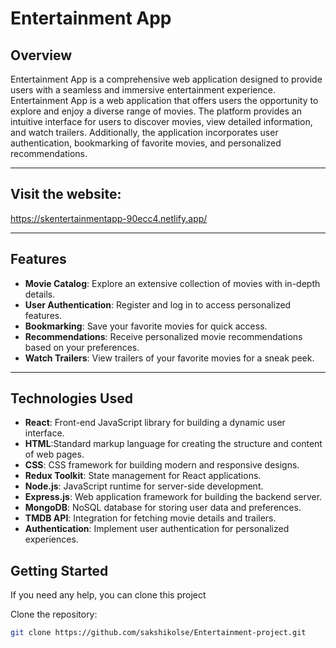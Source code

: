 # Entertainment App



## Overview

Entertainment App is a comprehensive web application designed to provide users with a seamless and immersive entertainment experience. Entertainment App is a web application that offers users the opportunity to explore and enjoy a diverse range of movies. The platform provides an intuitive interface for users to discover movies, view detailed information, and watch trailers. Additionally, the application incorporates user authentication, bookmarking of favorite movies, and personalized recommendations.

---
## Visit the website:

https://skentertainmentapp-90ecc4.netlify.app/

---


## Features

- **Movie Catalog**: Explore an extensive collection of movies with in-depth details.
- **User Authentication**: Register and log in to access personalized features.
- **Bookmarking**: Save your favorite movies for quick access.
- **Recommendations**: Receive personalized movie recommendations based on your preferences.
- **Watch Trailers**: View trailers of your favorite movies for a sneak peek.

---

## Technologies Used

- **React**: Front-end JavaScript library for building a dynamic user interface.
- **HTML**:Standard markup language for creating the structure and content of web pages.
- **CSS**: CSS framework for building modern and responsive designs.
- **Redux Toolkit**: State management for React applications.
- **Node.js**: JavaScript runtime for server-side development.
- **Express.js**: Web application framework for building the backend server.
- **MongoDB**: NoSQL database for storing user data and preferences.
- **TMDB API**: Integration for fetching movie details and trailers.
- **Authentication**: Implement user authentication for personalized experiences.

**Getting Started**
---
If you need any help, you can clone this project

Clone the repository:

```bash
git clone https://github.com/sakshikolse/Entertainment-project.git





